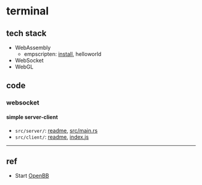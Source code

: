 # terminal

## tech stack

- WebAssembly
  - empscripten: [install](install/empscripten.md), helloworld
- WebSocket
- WebGL

## code

### websocket

#### simple server-client

- `src/server/`: [readme](src/server/README.md), [src/main.rs](src/server/src/main.rs)
- `src/client/`: [readme](src/client/README.md), [index.js](src/client/index.js)

---

## ref

- Start [OpenBB](openbb/README.md)
